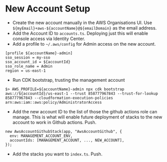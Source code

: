 # New Account Setup

- Create the new account manually in the AWS Organisations UI. Use `${myEmail}+aws-${accountName}@${emailDomain}` as the email address.
- Add the Account ID to `accounts.ts`. Deploying just this will enable console access via Identity Center.
- Add a profile to `~/.aws/config` for Admin access on the new account.

```
[profile ${accountName}-admin]
sso_session = my-sso
sso_account_id = ${accountId}
sso_role_name = Admin
region = us-east-1
```

- Run CDK bootstrap, trusting the management account

```
$> AWS_PROFILE=${accountName}-admin npx cdk bootstrap aws://${accountId}/us-east-1 --trust 858777967843 --trust-for-lookup 858777967843 --cloudformation-execution-policies arn:aws:iam::aws:policy/AdministratorAccess
```

- Add the new account ID to the list of those the github actions role can manage. This is what will enable future deployment of stacks to the new account to work in Github actions. Push.

```
new AwsAccountGithubStack(app, "AwsAccountGithub", {
  env: MANAGEMENT_ACCOUNT_ENV,
  accountIds: [MANAGEMENT_ACCOUNT, ..., NEW_ACCOUNT],
});
```

- Add the stacks you want to `index.ts`. Push.
